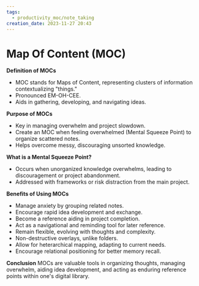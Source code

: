 ```yaml
---
tags:
  - productivity_moc/note_taking
creation_date: 2023-11-27 20:43
---
```


# Map Of Content (MOC)


**Definition of MOCs**
- MOC stands for Maps of Content, representing clusters of information contextualizing "things."
- Pronounced EM-OH-CEE.
- Aids in gathering, developing, and navigating ideas.


**Purpose of MOCs**
- Key in managing overwhelm and project slowdown.
- Create an MOC when feeling overwhelmed (Mental Squeeze Point) to organize scattered notes.
- Helps overcome messy, discouraging unsorted knowledge.


**What is a Mental Squeeze Point?**
- Occurs when unorganized knowledge overwhelms, leading to discouragement or project abandonment.
- Addressed with frameworks or risk distraction from the main project.

**Benefits of Using MOCs**
- Manage anxiety by grouping related notes.
- Encourage rapid idea development and exchange.
- Become a reference aiding in project completion.
- Act as a navigational and reminding tool for later reference.
- Remain flexible, evolving with thoughts and complexity.
- Non-destructive overlays, unlike folders.
- Allow for heterarchical mapping, adapting to current needs.
- Encourage relational positioning for better memory recall.

**Conclusion**
MOCs are valuable tools in organizing thoughts, managing overwhelm, aiding idea development, and acting as enduring reference points within one's digital library.
